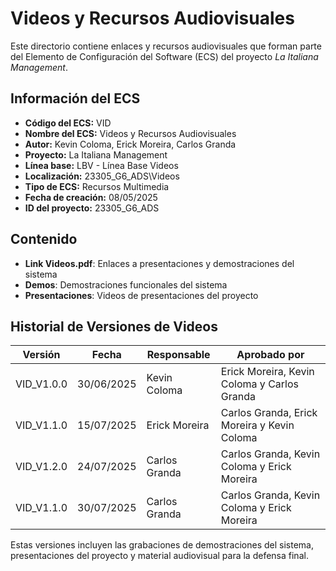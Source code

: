 # Videos y Recursos Audiovisuales

Este directorio contiene enlaces y recursos audiovisuales que forman parte del Elemento de Configuración del Software (ECS) del proyecto *La Italiana   Management*.

## Información del ECS

- **Código del ECS:** VID  
- **Nombre del ECS:** Videos y Recursos Audiovisuales  
- **Autor:** Kevin Coloma, Erick Moreira, Carlos Granda
- **Proyecto:** La Italiana   Management  
- **Línea base:** LBV - Línea Base Videos  
- **Localización:** 23305_G6_ADS\Videos  
- **Tipo de ECS:** Recursos Multimedia  
- **Fecha de creación:** 08/05/2025  
- **ID del proyecto:** 23305_G6_ADS  

## Contenido

- **Link Videos.pdf**: Enlaces a presentaciones y demostraciones del sistema
- **Demos**: Demostraciones funcionales del sistema
- **Presentaciones**: Videos de presentaciones del proyecto

## Historial de Versiones de Videos

| Versión | Fecha | Responsable | Aprobado por |
|---------|-------|-------------|--------------|
| VID_V1.0.0 | 30/06/2025 | Kevin Coloma | Erick Moreira, Kevin Coloma y Carlos Granda |
| VID_V1.1.0 | 15/07/2025 | Erick Moreira | Carlos Granda, Erick Moreira y Kevin Coloma |
| VID_V1.2.0 | 24/07/2025 | Carlos Granda |Carlos Granda, Kevin Coloma y Erick Moreira |
| VID_V1.1.0 | 30/07/2025 | Carlos Granda | Carlos Granda, Kevin Coloma y Erick Moreira |

Estas versiones incluyen las grabaciones de demostraciones del sistema, presentaciones del proyecto y material audiovisual para la defensa final.
